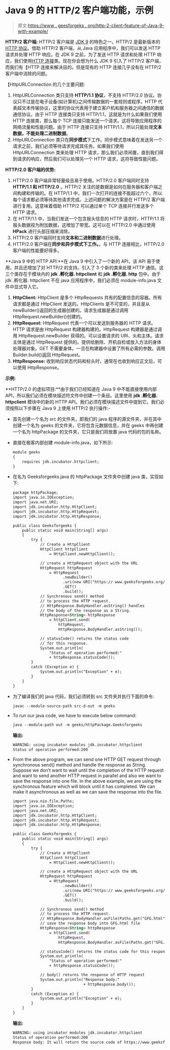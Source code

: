 # Java 9 的 HTTP/2 客户端功能，示例

> 原文:[https://www . geesforgeks . org/http-2-client-feature-of-Java-9-with-example/](https://www.geeksforgeeks.org/http-2-client-feature-of-java-9-with-example/)

**HTTP/2 客户端:** HTTP/2 客户端是 [JDK 9](https://www.geeksforgeeks.org/java-9-features-with-examples/) 的特色之一。HTTP/2 是最新版本的 [HTTP 协议](https://www.geeksforgeeks.org/http-non-persistent-persistent-connection/)。借助 HTTP/2 客户端，从 Java 应用程序中，我们可以发送 HTTP 请求并处理 HTTP 响应。在 JDK 9 之前，为了发送 HTTP 请求和处理 HTTP 响应，我们使用[HTTP 连接](https://www.geeksforgeeks.org/java-net-httpurlconnection-class-java/)类。现在你会想为什么 JDK 9 引入了 HTTP/2 客户端，而我们有【HTTP 连接来解决目的。但是现有的 HTTP 连接几乎没有在 HTTP/2 客户端中消除的问题。

【HttpURLConnection 的几个主要问题:

1.  HttpURLConnection 类只支持 **HTTP/1.1 协议**，不支持 HTTP/2.0 协议。协议只不过是在电子设备(如计算机)之间传输数据的一套规则或程序。HTTP 代表超文本传输协议，这里的协议代表用于建立客户机和服务器之间通信的数据通信协议。由于 HTTP 连接类只支持 HTTP/1.1，这就是为什么如果我们使用 HTTP 连接类，那么每个 TCP 连接只能发送一个请求。这将导致应用程序的网络流量和性能问题。由于 HTTP 连接只支持 HTTP/1.1，所以只能处理**文本数据，不能处理二进制数据**。
2.  HttpURLConnection 类只在**同步模式**下工作。同步模式意味着在发送另一个请求之前，我们必须等待请求完成其任务。如果我们使用 HttpURLConnection 类来处理 HTTP 请求，那么我们必须闲置，直到我们得到请求的响应，然后我们可以处理另一个 HTTP 请求，这将导致性能问题。

**HTTP/2.0 客户端的优势:**

1.  HTTP/2.0 客户端非常轻量级且易于使用。HTTP/2.0 客户端同时支持 **HTTP/1.1 和 HTTP/2.0** 。HTTP/2 关注的是数据是如何在服务器和客户端之间构建和传输的。在 HTTP/1.1 中，我们一次打开的连接不能超过六个，所以每个请求都必须等待其他请求完成。上述问题的解决方案是在 HTTP/2 客户端进行复用。这意味着借助 HTTP/2 可以通过单个 TCP 连接并行发送多个 HTTP 请求。
2.  在 HTTP/1.1 中，当我们发送一个包含报头信息的 HTTP 请求时，HTTP/1.1 将报头数据视为附加数据，这增加了带宽。这可以在 HTTP/2.0 中通过使用 **HPack** 进行头部压缩来消除。
3.  HTTP/2.0 客户端同时支持**文本和二进制数据**进行处理。
4.  HTTP/2.0 客户端在**同步和异步模式下工作。**。与 HTTP 连接相比，HTTP/2.0 客户端的性能要好得多。

**Java 9 中的 HTTP API:**在 Java 9 中引入了一个新的 API，该 API 易于使用，并且还增加了对 HTTP/2 的支持。引入了 3 个新的类来处理 HTTP 通信。这三个类存在于模块内的 **jdk .孵化器. httpclient** 和 **jdk .孵化器. http** 包中。由于 jdk .孵化器. httpclient 不在 java 应用程序中，我们必须在 module-info.java 文件中显式导入它。

1.  **HttpClient:** HttpClient 是多个 HttpRequests 共有的配置信息的容器。所有请求都是通过 HttpClient 发送的。HttpClients 是不可变的，并且是从 newBuilder()返回的生成器创建的。请求生成器是通过调用 HttpRequest.newBuilder()创建的。
2.  **HttpRequest:** HttpRequest 代表一个可以发送到服务器的 HTTP 请求。HTTP 请求是由 HttpRequest 构建器构建的。HttpRequest 构建器是通过调用 HttpRequest.newBuilder 获得的。可以设置请求的 URI、头和主体。请求主体是通过 HttpRequest 提供的。提供给删除、开机自检或放入方法的身体处理器对象。GET 不需要身体。一旦在构建器中设置了所有必需的参数。调用 Builder.build()返回 HttpRequest。
3.  **HttpResponse:** 收到响应状态代码和标头时，通常在也收到响应正文后，可以使用 HttpResponse。

**示例:**

**HTTP/2.0 的虚拟项目:**由于我们已经知道在 Java 9 中不能直接使用内部 API，所以我们必须在模块描述符文件中创建一个条目。这里使用 **jdk .孵化器. httpclient** 模块中的新的 HTTP API。我们必须在模块描述文件中提到它。我们必须按照以下步骤在 Java 9 上使用 HTTP/2 执行操作:-

*   首先创建一个名为 src 的文件夹，即我们的 java 程序的源文件夹，并在其中创建一个名为 geeks 的文件夹，它将包含元数据信息，并在 geeks 中再创建一个名为 httpPackage 的文件夹，它只是我们将放置 java 代码的包的名称。
*   直接在极客内部创建 module-info.java，如下所示:

    ```html
    module geeks
    {
        requires jdk.incubator.httpclient;
    }
    ```

*   在名为 Geeksforgeeks.java 的 httpPackage 文件夹中创建 java 类，实现如下:

    ```html
    package httpPackage;
    import java.io.IOException;
    import java.net.URI;
    import jdk.incubator.http.HttpClient;
    import jdk.incubator.http.HttpRequest;
    import jdk.incubator.http.HttpResponse;

    public class Geeksforgeeks {
        public static void main(String[] args)
        {
            try {
                // Create a HttpClient
                HttpClient httpClient
                    = HttpClient.newHttpClient();

                // create a HttpRequest object with the URL
                HttpRequest httpRequest
                    = HttpRequest
                          .newBuilder()
                          .uri(new URI("https:// www.geeksforgeeks.org/about/"))
                          .GET()
                          .build();
                // Synchronous send() method
                // to process the HTTP request.
                // HttpResponse.BodyHandler.asString() handles
                // the body of the response as a String.
                HttpResponse<String> httpResponse
                    = httpClient.send(
                        httpRequest,
                        HttpResponse.BodyHandler.asString());

                // statusCode() returns the status code
                // for this response.
                System.out.println(
                    "Status of operation performed:"
                    + httpResponse.statusCode());
            }
            catch (Exception e) {
                System.out.println("Exception" + e);
            }
        }
    }
    ```

*   为了编译我们的 java 代码，我们必须转到 src 文件夹并执行下面的命令:

    ```html
    javac --module-source-path src-d-out -m geeks
    ```

*   To run our java code, we have to execute below command:

    ```html
    java --module-path out -m geeks/httpPackage.Geeksforgeeks
    ```

    **输出:**

    ```html
    WARNING: using incubator modules jdk.incubator.httpclient
    Status of operation performed:200

    ```

*   From the above program, we can send one HTTP GET request through synchronous send() method and handle the response as String. Suppose we don’t want to wait until the completion of the HTTP request and want to send another HTTP request in parallel and also we want to save the response into one file. In the above example, we are using the synchronous feature which will block until it has completed. We can make it asynchronous as well as we can save the response into the file.

    ```html
    import java.nio.file.Paths;
    import java.io.IOException;
    import java.net.URI;
    import jdk.incubator.http.HttpClient;
    import jdk.incubator.http.HttpRequest;
    import jdk.incubator.http.HttpResponse;

    public class Geeksforgeeks {
        public static void main(String[] args)
        {
            try {
                // Create a HttpClient
                HttpClient httpClient
                    = HttpClient.newHttpClient();

                // create a HttpRequest object with the URL
                HttpRequest httpRequest
                    = HttpRequest
                          .newBuilder()
                          .uri(new URI("https:// www.geeksforgeeks.org/about/"))
                          .GET()
                          .build();

                // Synchronous send() method
                // to process the HTTP request.
                // HttpResponse.BodyHandler.asFile(Paths.get("GFG.html"))
                // save the response body into GFG.html file
                HttpResponse<String> httpResponse
                    = httpClient.send(
                        httpRequest,
                        HttpResponse.BodyHandler.asFile(Paths.get("GFG.html")));

                // statusCode() returns the status code for this response.
                System.out.println(
                    "Status of operation performed:"
                    + httpResponse.statusCode());

                // body() returns the response of HTTP request
                System.out.println("Response body:"
                                   + httpResponse.body());
            }
            catch (Exception e) {
                System.out.println("Exception" + e);
            }
        }
    }
    ```

    **输出:**

    ```html
    WARNING: using incubator modules jdk.incubator.httpclient
    Status of operation performed:200
    Response body: It will return the source code of https://www.geeksforgeeks.org/about/ page. As the response is too big i am not adding in it here.

    ```